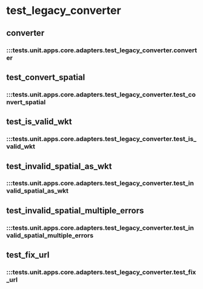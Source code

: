 # test_legacy_converter

## converter

### :::tests.unit.apps.core.adapters.test_legacy_converter.converter

## test_convert_spatial

### :::tests.unit.apps.core.adapters.test_legacy_converter.test_convert_spatial

## test_is_valid_wkt

### :::tests.unit.apps.core.adapters.test_legacy_converter.test_is_valid_wkt

## test_invalid_spatial_as_wkt

### :::tests.unit.apps.core.adapters.test_legacy_converter.test_invalid_spatial_as_wkt

## test_invalid_spatial_multiple_errors

### :::tests.unit.apps.core.adapters.test_legacy_converter.test_invalid_spatial_multiple_errors

## test_fix_url

### :::tests.unit.apps.core.adapters.test_legacy_converter.test_fix_url


